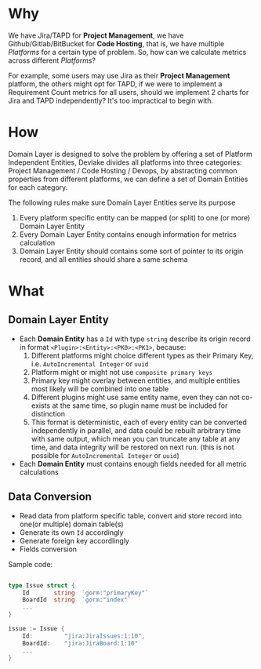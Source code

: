 # Why

We have Jira/TAPD for **Project Management**, we have Github/Gitlab/BitBucket for **Code Hosting**, that is, we have
multiple _Platforms_ for a certain type of problem. So, how can we calculate metrics across different _Platforms_?

For example, some users may use Jira as their **Project Management** platform, the others might opt for TAPD, if we
were to implement a Requirement Count metrics for all users, should we implement 2 charts for Jira and TAPD
independently? It's too impractical to begin with.

# How

Domain Layer is designed to solve the problem by offering a set of Platform Independent Entities, Devlake divides all
platforms into three categories: Project Management / Code Hosting / Devops, by abstracting common properties from
different platforms, we can define a set of Domain Entities for each category.

The following rules make sure Domain Layer Entities serve its purpose

1. Every platform specific entity can be mapped (or split) to one (or more) Domain Layer Entity
2. Every Domain Layer Entity contains enough information for metrics calculation
3. Domain Layer Entity should contains some sort of pointer to its origin record, and all entities should share a same
   schema

# What

## Domain Layer Entity

- Each **Domain Entity** has a `Id` with type `string` describe its origin record in format
  `<Plugin>:<Entity>:<PK0>:<PK1>`, because:
    1. Different platforms might choice different types as their Primary Key, i.e. `AutoIncremental Integer` or `uuid`
    2. Platform might or might not use `composite primary keys`
    3. Primary key might overlay between entities, and multiple entities most likely will be combined into one table
    4. Different plugins might use same entity name, even they can not co-exists at the same time, so plugin name must
       be
       included for distinction
    5. This format is deterministic, each of every entity can be converted independently in parallel, and data could be
       rebuilt arbitrary time with same output, which mean you can truncate any table at any time, and data integrity
       will be restored on next run. (this is not possible for `AutoIncremental Integer` or `uuid`)
- Each **Domain Entity** must contains enough fields needed for all metric calculations

## Data Conversion

- Read data from platform specific table, convert and store record into one(or multiple) domain table(s)
- Generate its own `Id` accordingly
- Generate foreign key accordlingly
- Fields conversion

Sample code:

```go

type Issue struct {
    Id       string  `gorm:"primaryKey"`
    BoardId  string  `gorm:"index"`
    ...
}

issue := Issue {
    Id:         "jira:JiraIssues:1:10",
    BoardId:    "jira:JiraBoard:1:10"
    ...
}

```
